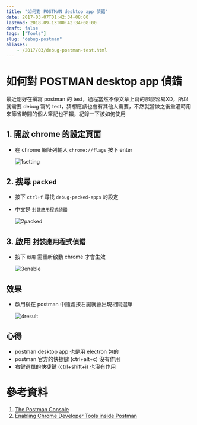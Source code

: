 ```yaml
---
title: "如何對 POSTMAN desktop app 偵錯"
date: 2017-03-07T01:42:34+08:00
lastmod: 2018-09-13T00:42:34+08:00
draft: false
tags: ["Tools"]
slug: "debug-postman"
aliases:
    - /2017/03/debug-postman-test.html
---
```

# 如何對 POSTMAN desktop app 偵錯
最近剛好在撰寫 postman 的 test，過程當然不像文章上寫的那麼容易XD，所以就需要 debug 寫的 test，猜想應該也會有其他人需要，不然就當做之後重灌時用來節省時間的個人筆記也不賴，紀錄一下該如何使用

## 1. 開啟 chrome 的設定頁面
* 在 chrome 網址列輸入 `chrome://flags` 按下 enter
    
    ![1setting](https://cloud.githubusercontent.com/assets/3851540/23577197/4da7d160-00f4-11e7-9947-a1656aea5796.png)

## 2. 搜尋 `packed`
* 按下 `ctrl+f` 尋找 `debug-packed-apps` 的設定
* 中文是 `封裝應用程式偵錯` 
    
    ![2packed](https://cloud.githubusercontent.com/assets/3851540/23577196/4da7b162-00f4-11e7-93d4-5cf607ff9b7c.png)

## 3. 啟用 `封裝應用程式偵錯` 
* 按下 `啟用` 需重新啟動 chrome 才會生效
    
    ![3enable](https://cloud.githubusercontent.com/assets/3851540/23577198/4da81f1c-00f4-11e7-9243-b84cc764f304.png)

## 效果
* 啟用後在 postman 中隨處按右鍵就會出現相關選單
    
    ![4result](https://cloud.githubusercontent.com/assets/3851540/23577199/4dace5f6-00f4-11e7-8107-a11abf2d609e.png)

## 心得
* postman desktop app 也是用 electron 包的
* postman 官方的快捷鍵 (ctrl+alt+c) 沒有作用
* 右鍵選單的快捷鍵 (ctrl+shift+i) 也沒有作用


# 參考資料
1. [The Postman Console](http://blog.getpostman.com/2016/08/26/the-postman-console/)
2. [Enabling Chrome Developer Tools inside Postman](http://blog.getpostman.com/2014/01/27/enabling-chrome-developer-tools-inside-postman/)